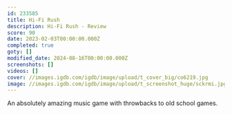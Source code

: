 ```yaml
---
id: 233585
title: Hi-Fi Rush
description: Hi-Fi Rush - Review
score: 90
date: 2023-02-03T00:00:00.000Z
completed: true
goty: []
modified_date: 2024-08-16T00:00:00.000Z
screenshots: []
videos: []
cover: //images.igdb.com/igdb/image/upload/t_cover_big/co6219.jpg
image: //images.igdb.com/igdb/image/upload/t_screenshot_huge/sckrmi.jpg
---
```

An absolutely amazing music game with throwbacks to old school games.